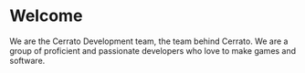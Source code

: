<div align="center">

</div>

# Welcome
We are the Cerrato Development team, the team behind Cerrato. We are a group of proficient and passionate developers who love to make games and software.
